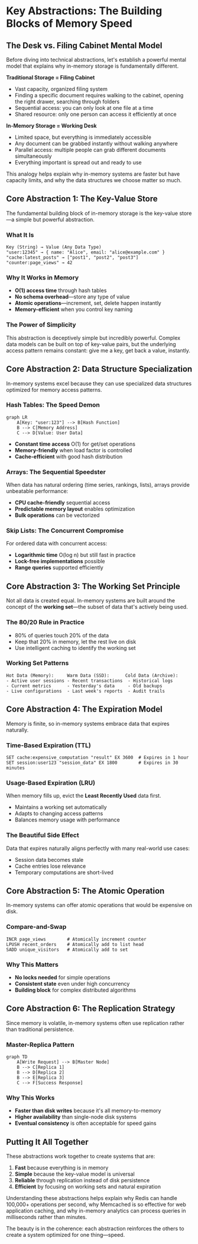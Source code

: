 # Key Abstractions: The Building Blocks of Memory Speed

## The Desk vs. Filing Cabinet Mental Model

Before diving into technical abstractions, let's establish a powerful mental model that explains why in-memory storage is fundamentally different.

**Traditional Storage = Filing Cabinet**
- Vast capacity, organized filing system
- Finding a specific document requires walking to the cabinet, opening the right drawer, searching through folders
- Sequential access: you can only look at one file at a time
- Shared resource: only one person can access it efficiently at once

**In-Memory Storage = Working Desk**
- Limited space, but everything is immediately accessible
- Any document can be grabbed instantly without walking anywhere
- Parallel access: multiple people can grab different documents simultaneously
- Everything important is spread out and ready to use

This analogy helps explain why in-memory systems are faster but have capacity limits, and why the data structures we choose matter so much.

## Core Abstraction 1: The Key-Value Store

The fundamental building block of in-memory storage is the key-value store—a simple but powerful abstraction.

### What It Is
```
Key (String) → Value (Any Data Type)
"user:12345" → { name: "Alice", email: "alice@example.com" }
"cache:latest_posts" → ["post1", "post2", "post3"]
"counter:page_views" → 42
```

### Why It Works in Memory
- **O(1) access time** through hash tables
- **No schema overhead**—store any type of value
- **Atomic operations**—increment, set, delete happen instantly
- **Memory-efficient** when you control key naming

### The Power of Simplicity
This abstraction is deceptively simple but incredibly powerful. Complex data models can be built on top of key-value pairs, but the underlying access pattern remains constant: give me a key, get back a value, instantly.

## Core Abstraction 2: Data Structure Specialization

In-memory systems excel because they can use specialized data structures optimized for memory access patterns.

### Hash Tables: The Speed Demon
```mermaid
graph LR
    A[Key: "user:123"] --> B[Hash Function]
    B --> C[Memory Address]
    C --> D[Value: User Data]
```

- **Constant time access** O(1) for get/set operations
- **Memory-friendly** when load factor is controlled
- **Cache-efficient** with good hash distribution

### Arrays: The Sequential Speedster
When data has natural ordering (time series, rankings, lists), arrays provide unbeatable performance:
- **CPU cache-friendly** sequential access
- **Predictable memory layout** enables optimization
- **Bulk operations** can be vectorized

### Skip Lists: The Concurrent Compromise
For ordered data with concurrent access:
- **Logarithmic time** O(log n) but still fast in practice
- **Lock-free implementations** possible
- **Range queries** supported efficiently

## Core Abstraction 3: The Working Set Principle

Not all data is created equal. In-memory systems are built around the concept of the **working set**—the subset of data that's actively being used.

### The 80/20 Rule in Practice
- 80% of queries touch 20% of the data
- Keep that 20% in memory, let the rest live on disk
- Use intelligent caching to identify the working set

### Working Set Patterns
```
Hot Data (Memory):     Warm Data (SSD):      Cold Data (Archive):
- Active user sessions - Recent transactions  - Historical logs
- Current metrics      - Yesterday's data     - Old backups  
- Live configurations  - Last week's reports  - Audit trails
```

## Core Abstraction 4: The Expiration Model

Memory is finite, so in-memory systems embrace data that expires naturally.

### Time-Based Expiration (TTL)
```
SET cache:expensive_computation "result" EX 3600  # Expires in 1 hour
SET session:user123 "session_data" EX 1800        # Expires in 30 minutes
```

### Usage-Based Expiration (LRU)
When memory fills up, evict the **Least Recently Used** data first.
- Maintains a working set automatically
- Adapts to changing access patterns
- Balances memory usage with performance

### The Beautiful Side Effect
Data that expires naturally aligns perfectly with many real-world use cases:
- Session data becomes stale
- Cache entries lose relevance
- Temporary computations are short-lived

## Core Abstraction 5: The Atomic Operation

In-memory systems can offer atomic operations that would be expensive on disk.

### Compare-and-Swap
```
INCR page_views        # Atomically increment counter
LPUSH recent_orders    # Atomically add to list head
SADD unique_visitors   # Atomically add to set
```

### Why This Matters
- **No locks needed** for simple operations
- **Consistent state** even under high concurrency
- **Building block** for complex distributed algorithms

## Core Abstraction 6: The Replication Strategy

Since memory is volatile, in-memory systems often use replication rather than traditional persistence.

### Master-Replica Pattern
```mermaid
graph TD
    A[Write Request] --> B[Master Node]
    B --> C[Replica 1]
    B --> D[Replica 2]
    B --> E[Replica 3]
    C --> F[Success Response]
```

### Why This Works
- **Faster than disk writes** because it's all memory-to-memory
- **Higher availability** than single-node disk systems
- **Eventual consistency** is often acceptable for speed gains

## Putting It All Together

These abstractions work together to create systems that are:

1. **Fast** because everything is in memory
2. **Simple** because the key-value model is universal
3. **Reliable** through replication instead of disk persistence
4. **Efficient** by focusing on working sets and natural expiration

Understanding these abstractions helps explain why Redis can handle 100,000+ operations per second, why Memcached is so effective for web application caching, and why in-memory analytics can process queries in milliseconds rather than minutes.

The beauty is in the coherence: each abstraction reinforces the others to create a system optimized for one thing—speed.
